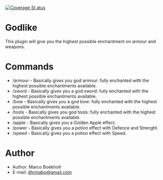 [![Coverage St atus](https://coveralls.io/repos/MarcoBoekholt/Godlike/badge.png)](https://coveralls.io/r/MarcoBoekholt/Godlike)

Godlike
=======

This plugin will give you the highest possible enchantment on armour and weapons.


Commands
=======
*   /armour - Basically gives you god armour: fully enchanted with the highest possible enchantments available.
*   /sword - Basically gives you a god sword: fully enchanted with the highest possible enchantments available.
*   /bow - Basically gives you a god bow: fully enchanted with the highest possible enchantments available.
*   /tools - Basically gives you god tools: fully enchanted with the highest possible enchantments available.
*   /apple - Basically gives you a Golden Apple effect.
*   /power - Basically gives you a potion effect with Defence and Strenght.
*   /speed - Basically gives you a potion effect with Speed.

Author
=======

*   Author: Marco Boekholt
*   E-mail: dhrmabo@gmail.com

